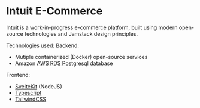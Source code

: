 # Intuit E-Commerce

Intuit is a work-in-progress e-commerce platform, built using modern open-source technologies and Jamstack design principles.

Technologies used:
Backend:

- Mutiple containerized (Docker) open-source services
- Amazon [AWS RDS Postgresql](https://aws.amazon.com/rds/) database

Frontend:

- [SvelteKit](https://kit.svelte.dev/) (NodeJS)
- [Typescript](https://www.typescriptlang.org/)
- [TailwindCSS](https://tailwindcss.com/)
